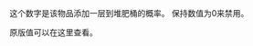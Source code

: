 这个数字是该物品添加一层到堆肥桶的概率。 保持数值为0来禁用。

原版值可以在[](https://minecraft.fandom.com/zh/wiki/%E5%A0%86%E8%82%A5%E6%A1%B6?variant=zh-cn#%E5%A0%86%E8%82%A5)这里查看。